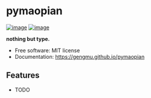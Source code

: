 # pymaopian


[![image](https://img.shields.io/pypi/v/pymaopian.svg)](https://pypi.python.org/pypi/pymaopian)
[![image](https://img.shields.io/conda/vn/conda-forge/pymaopian.svg)](https://anaconda.org/conda-forge/pymaopian)


**nothing but type.**


-   Free software: MIT license
-   Documentation: https://gengmu.github.io/pymaopian
    

## Features

-   TODO
